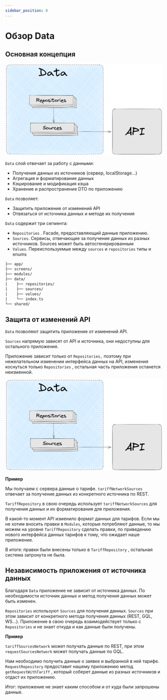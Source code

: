 ```yaml
---
sidebar_position: 0
---
```


# Обзор Data

## Основная концепция

![Data](../images/data.png)

`Data` слой отвечает за работу с данными:

- Получения данных из источников (сервер, localStorage…)
- Агрегация и форматирование данных
- Кэширование и модификация кэша
- Хранение и распространение DTO по приложению

`Data` позволяет:

- Защитить приложение от изменений API
- Отвязаться от источника данных и методе их получения

`Data` содержит три сегмента:

- `Repositories` . Facade, предоставляющий данные приложению.
- `Sources`. Сервисы, отвечающие за получение данных из разных источников. Sources может быть автосгенерированным
- `Values`. Переиспользуемые между `sources` и `repositories` типы и enums

```
├── app/                          
├── screens/                  
├── modules/        
├── data/
|    ├── repositories/ 
|    ├── sources/
|    ├── values/
|    └── index.ts                  
└── shared/    
```

## Защита от изменений API

`Data` позволяют защитить приложение от изменений API.

`Sources` напрямую зависят от API и источника, они недоступны для остального приложения.

Приложение зависит только от `Repositories,` поэтому при нежелательном изменении интерфейса данных на API, изменения коснуться только `Repositories` , остальная часть приложения останется неизменной.

![Data](../images/data.png)

**Пример**

Мы получаем с сервера данные о тарифе. `tariffNetworkSources` отвечает за получение данных из конкретного источника по REST.

`TariffRepository` в свою очередь использует `tariffNetworkSources` для получения данных и их форматирования для приложения.

В какой-то момент API изменило формат данных для тарифов. Если мы не хотим вносить правки в `Modules`, которые потребляют данные, то мы можем на уровне `TariffRepository` сделать правки, по приведению нового интерфейса данных тарифов к тому, что ожидает наше приложение.

В итоге: правки были внесены только в `TariffRepository` , остальная система затронута не была.

## Независимость приложения от источника данных

Благодаря `Data` приложение не зависит от источника данных. По необходимости источник данных и метод получения данных может быть изменен.

`Repositories` используют `Sources` для получения данных.  `Sources` при этом зависит от конкретного метода получения данных (REST, GQL, WS…). Приложение в свою очередь взаимодействует только с `Repositories` и не знает откуда и как данные были получены.

**Пример**

`tariffSourcesNetwork` может получать данные по REST, при этом `requestSourcesNetwork` может получать данные по GQL.

Нам необходимо получить данные о заявке и выбранной в ней тарифе. `RequestRepository` предоставит нашему приложению метод `getRequestWithTariff` , который соберет данные из разных источников и отдаст их приложению.

Итог: приложение не знает каким способом и от куда были запрошены данные.
